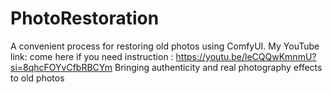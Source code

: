 # PhotoRestoration
A convenient process for restoring old photos using ComfyUI.
My YouTube link: come here if you need instruction : https://youtu.be/leCQQwKmnmU?si=8qhcFOYvCfbRBCYm
Bringing authenticity and real photography effects to old photos
